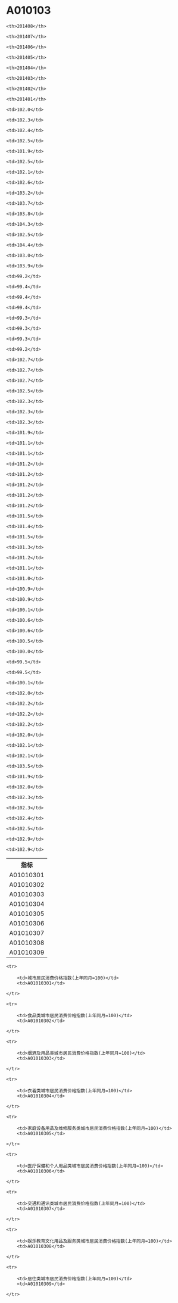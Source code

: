 A010103
======


<table>

<tr>
    <th>指标</th>
    
    <th>201408</th>
    
    <th>201407</th>
    
    <th>201406</th>
    
    <th>201405</th>
    
    <th>201404</th>
    
    <th>201403</th>
    
    <th>201402</th>
    
    <th>201401</th>
    
</tr>


<tr>
    <td>A01010301</td>
    
    <td>102.0</td>
    
    <td>102.3</td>
    
    <td>102.4</td>
    
    <td>102.5</td>
    
    <td>101.9</td>
    
    <td>102.5</td>
    
    <td>102.1</td>
    
    <td>102.6</td>
    

</tr>

<tr>
    <td>A01010302</td>
    
    <td>103.2</td>
    
    <td>103.7</td>
    
    <td>103.8</td>
    
    <td>104.3</td>
    
    <td>102.5</td>
    
    <td>104.4</td>
    
    <td>103.0</td>
    
    <td>103.9</td>
    

</tr>

<tr>
    <td>A01010303</td>
    
    <td>99.2</td>
    
    <td>99.4</td>
    
    <td>99.4</td>
    
    <td>99.4</td>
    
    <td>99.3</td>
    
    <td>99.3</td>
    
    <td>99.3</td>
    
    <td>99.2</td>
    

</tr>

<tr>
    <td>A01010304</td>
    
    <td>102.7</td>
    
    <td>102.7</td>
    
    <td>102.7</td>
    
    <td>102.5</td>
    
    <td>102.3</td>
    
    <td>102.3</td>
    
    <td>102.3</td>
    
    <td>101.9</td>
    

</tr>

<tr>
    <td>A01010305</td>
    
    <td>101.1</td>
    
    <td>101.1</td>
    
    <td>101.2</td>
    
    <td>101.2</td>
    
    <td>101.2</td>
    
    <td>101.2</td>
    
    <td>101.2</td>
    
    <td>101.5</td>
    

</tr>

<tr>
    <td>A01010306</td>
    
    <td>101.4</td>
    
    <td>101.5</td>
    
    <td>101.3</td>
    
    <td>101.2</td>
    
    <td>101.1</td>
    
    <td>101.0</td>
    
    <td>100.9</td>
    
    <td>100.9</td>
    

</tr>

<tr>
    <td>A01010307</td>
    
    <td>100.1</td>
    
    <td>100.6</td>
    
    <td>100.6</td>
    
    <td>100.5</td>
    
    <td>100.0</td>
    
    <td>99.5</td>
    
    <td>99.5</td>
    
    <td>100.1</td>
    

</tr>

<tr>
    <td>A01010308</td>
    
    <td>102.0</td>
    
    <td>102.2</td>
    
    <td>102.2</td>
    
    <td>102.2</td>
    
    <td>102.0</td>
    
    <td>102.1</td>
    
    <td>102.1</td>
    
    <td>103.5</td>
    

</tr>

<tr>
    <td>A01010309</td>
    
    <td>101.9</td>
    
    <td>102.0</td>
    
    <td>102.3</td>
    
    <td>102.3</td>
    
    <td>102.4</td>
    
    <td>102.5</td>
    
    <td>102.9</td>
    
    <td>102.9</td>
    

</tr>


</table>

<table>
    
    <tr>

        <td>城市居民消费价格指数(上年同月=100)</td>
        <td>A01010301</td>

    </tr>
    
    <tr>

        <td>食品类城市居民消费价格指数(上年同月=100)</td>
        <td>A01010302</td>

    </tr>
    
    <tr>

        <td>烟酒及用品类城市居民消费价格指数(上年同月=100)</td>
        <td>A01010303</td>

    </tr>
    
    <tr>

        <td>衣着类城市居民消费价格指数(上年同月=100)</td>
        <td>A01010304</td>

    </tr>
    
    <tr>

        <td>家庭设备用品及维修服务类城市居民消费价格指数(上年同月=100)</td>
        <td>A01010305</td>

    </tr>
    
    <tr>

        <td>医疗保健和个人用品类城市居民消费价格指数(上年同月=100)</td>
        <td>A01010306</td>

    </tr>
    
    <tr>

        <td>交通和通讯类城市居民消费价格指数(上年同月=100)</td>
        <td>A01010307</td>

    </tr>
    
    <tr>

        <td>娱乐教育文化用品及服务类城市居民消费价格指数(上年同月=100)</td>
        <td>A01010308</td>

    </tr>
    
    <tr>

        <td>居住类城市居民消费价格指数(上年同月=100)</td>
        <td>A01010309</td>

    </tr>
    
</table>